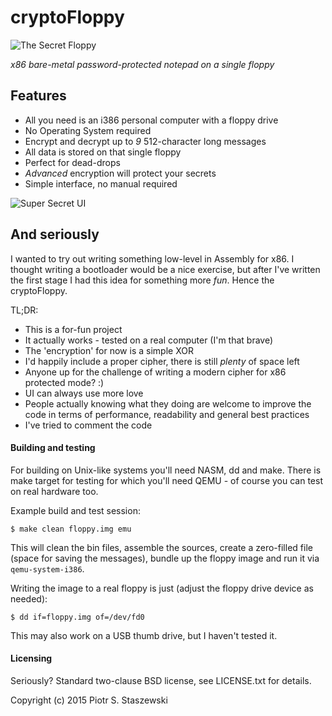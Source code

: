 # cryptoFloppy

![The Secret Floppy](https://raw.github.com/drbig/cryptofloppy/master/cryptofloppy.jpg)

*x86 bare-metal password-protected notepad on a single floppy*

## Features

 - All you need is an i386 personal computer with a floppy drive
 - No Operating System required
 - Encrypt and decrypt up to *9* 512-character long messages
 - All data is stored on that single floppy
 - Perfect for dead-drops
 - *Advanced* encryption will protect your secrets
 - Simple interface, no manual required

![Super Secret UI](https://raw.github.com/drbig/cryptofloppy/master/ui.gif)

## And seriously

I wanted to try out writing something low-level in Assembly for x86. I thought writing a bootloader would be a nice exercise, but after I've written the first stage I had this idea for something more *fun*. Hence the cryptoFloppy.

TL;DR:

 - This is a for-fun project
 - It actually works - tested on a real computer (I'm that brave)
 - The 'encryption' for now is a simple XOR
 - I'd happily include a proper cipher, there is still *plenty* of space left
 - Anyone up for the challenge of writing a modern cipher for x86 protected mode? :)
 - UI can always use more love
 - People actually knowing what they doing are welcome to improve the code in terms of performance, readability and general best practices
 - I've tried to comment the code

#### Building and testing

For building on Unix-like systems you'll need NASM, dd and make. There is make target for testing for which you'll need QEMU - of course you can test on real hardware too.

Example build and test session:

    $ make clean floppy.img emu

This will clean the bin files, assemble the sources, create a zero-filled file (space for saving the messages), bundle up the floppy image and run it via `qemu-system-i386`.

Writing the image to a real floppy is just (adjust the floppy drive device as needed):

    $ dd if=floppy.img of=/dev/fd0

This may also work on a USB thumb drive, but I haven't tested it.

#### Licensing

Seriously? Standard two-clause BSD license, see LICENSE.txt for details.

Copyright (c) 2015 Piotr S. Staszewski

